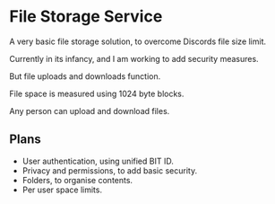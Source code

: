 # File Storage Service

A very basic file storage solution, to overcome Discords file size limit.

Currently in its infancy, and I am working to add security measures.

But file uploads and downloads function.

File space is measured using 1024 byte blocks.

Any person can upload and download files.

## Plans
- User authentication, using unified BIT ID.
- Privacy and permissions, to add basic security.
- Folders, to organise contents.
- Per user space limits.
